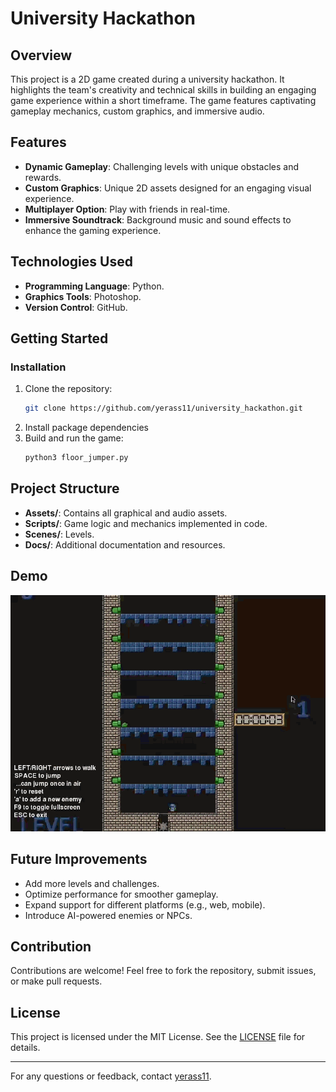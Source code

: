 

# University Hackathon

## Overview
This project is a 2D game created during a university hackathon. It highlights the team's creativity and technical skills in building an engaging game experience within a short timeframe. The game features captivating gameplay mechanics, custom graphics, and immersive audio.

## Features
- **Dynamic Gameplay**: Challenging levels with unique obstacles and rewards.
- **Custom Graphics**: Unique 2D assets designed for an engaging visual experience.
- **Multiplayer Option**: Play with friends in real-time.
- **Immersive Soundtrack**: Background music and sound effects to enhance the gaming experience.

## Technologies Used
- **Programming Language**: Python.
- **Graphics Tools**: Photoshop.
- **Version Control**: GitHub.

## Getting Started

### Installation
1. Clone the repository:
   ```bash
   git clone https://github.com/yerass11/university_hackathon.git
   ```
2. Install package dependencies
3. Build and run the game:
   ```bash
   python3 floor_jumper.py
   ```

## Project Structure
- **Assets/**: Contains all graphical and audio assets.
- **Scripts/**: Game logic and mechanics implemented in code.
- **Scenes/**: Levels.
- **Docs/**: Additional documentation and resources.

## Demo 
![](https://github.com/yerass11/hackathon_using_pygame/blob/main/demo.gif)

## Future Improvements
- Add more levels and challenges.
- Optimize performance for smoother gameplay.
- Expand support for different platforms (e.g., web, mobile).
- Introduce AI-powered enemies or NPCs.

## Contribution
Contributions are welcome! Feel free to fork the repository, submit issues, or make pull requests.

## License
This project is licensed under the MIT License. See the [LICENSE](LICENSE) file for details.


---
For any questions or feedback, contact [yerass11](https://github.com/yerass11).
